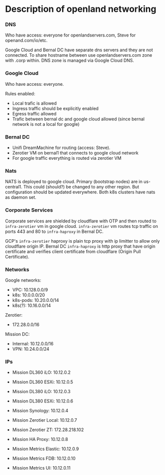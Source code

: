 # Description of openland networking

### DNS
Who have access: everyone for openlandservers.com, Steve for openand.com/io/etc.

Google Cloud and Bernal DC have separate dns servers and they are not connected.
To share hostname between use openlandservers.com zone with .corp within.
DNS zone is managed via Google Cloud DNS.

### Google Cloud
Who have access: everyone.

Rules enabled:
- Local trafic is allowed
- Ingress traffic should be explicitly enabled
- Egress traffic allowed
- Trafic between bernal dc and google cloud allowed (since bernal network is not a local for google)

### Bernal DC
- Unifi DreamMachine for routing (access: Steve).
- Zerotier VM on bernal1 that connects to google cloud network
- For google traffic everything is routed via zerotier VM

### Nats
NATS is deployed to google cloud. Primary (bootstrap nodes) are in us-central1. 
This could (should?) be changed to any other region. But configuration should be updated everywhere.
Both k8s clusters have nats as daemon set.

### Corporate Services
Corporate services are shielded by cloudflare with OTP and then routed to `infra-zerotier` vm in google cloud.
`infra-zerotier` vm routes tcp traffic on ports 443 and 80 to `infra-haproxy` in Bernal DC.

GCP's `infra-zerotier` haproxy is plain tcp proxy with ip limitter to allow only cloudflare origin IP.
Bernal DC `infra-haproxy` is http proxy that have origin certificate and verifies client certificate 
from cloudflare (Origin Pull Certificate).


### Networks

Google networks:
* VPC: 10.128.0.0/9
* k8s: 10.0.0.0/20
* k8s-pods: 10.20.0.0/14
* k8s(?): 10.16.0.0/14

Zerotier:
* 172.28.0.0/16

Mission DC:
* Internal: 10.12.0.0/16
* VPN: 10.24.0.0/24

### IPs

* Mission DL360 iLO: 10.12.0.2
* Mission DL360 ESXi: 10.12.0.5
* Mission DL380 iLO: 10.12.0.3
* Mission DL380 ESXi: 10.12.0.6
* Mission Synology: 10.12.0.4

* Mission Zerotier Local: 10.12.0.7
* Mission Zerotier ZT: 172.28.218.102
* Mission HA Proxy: 10.12.0.8
* Mission Metrics Elastic: 10.12.0.9
* Mission Metrics FDB: 10.12.0.10
* Mission Metrics UI: 10.12.0.11